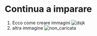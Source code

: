 # Continua a imparare

1) Ecco come creare immagini ![dsjk](https://static.trinityroad.com/prod/2000/2066548.jpg)
2) altra immagine ![non_caricata]()

